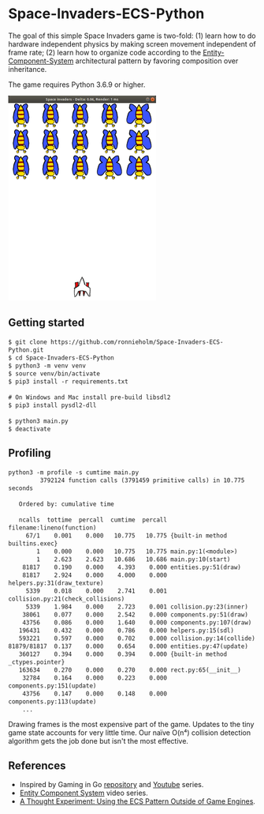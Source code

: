 # Space-Invaders-ECS-Python

The goal of this simple Space Invaders game is two-fold: (1) learn how to do
hardware independent physics by making screen movement independent of frame
rate; (2) learn how to organize code according to the
[Entity-Component-System](https://en.wikipedia.org/wiki/Entity_component_system)
architectural pattern by favoring composition over inheritance.

The game requires Python 3.6.9 or higher.

<img src="demo.gif" width="300px">

## Getting started

    $ git clone https://github.com/ronnieholm/Space-Invaders-ECS-Python.git
    $ cd Space-Invaders-ECS-Python
    $ python3 -m venv venv
    $ source venv/bin/activate
    $ pip3 install -r requirements.txt

    # On Windows and Mac install pre-build libsdl2
    $ pip3 install pysdl2-dll

    $ python3 main.py
    $ deactivate

<!--
- Expclitly pip3 installed: PySDL2, pylint, mypy, rope, autopep8
- Record gif demo: byzanz-record --delay 5 --duration=10 --x=3540 --y=680 --width=600 --height=830 demo.gif
-->

## Profiling
    
    python3 -m profile -s cumtime main.py
             3792124 function calls (3791459 primitive calls) in 10.775 seconds
    
       Ordered by: cumulative time
    
       ncalls  tottime  percall  cumtime  percall filename:lineno(function)
         67/1    0.001    0.000   10.775   10.775 {built-in method builtins.exec}
            1    0.000    0.000   10.775   10.775 main.py:1(<module>)
            1    2.623    2.623   10.686   10.686 main.py:10(start)
        81817    0.190    0.000    4.393    0.000 entities.py:51(draw)
        81817    2.924    0.000    4.000    0.000 helpers.py:31(draw_texture)
         5339    0.018    0.000    2.741    0.001 collision.py:21(check_collisions)
         5339    1.984    0.000    2.723    0.001 collision.py:23(inner)
        38061    0.077    0.000    2.542    0.000 components.py:51(draw)
        43756    0.086    0.000    1.640    0.000 components.py:107(draw)
       196431    0.432    0.000    0.786    0.000 helpers.py:15(sdl)
       593221    0.597    0.000    0.702    0.000 collision.py:14(collide)
    81879/81817  0.137    0.000    0.654    0.000 entities.py:47(update)
       360127    0.394    0.000    0.394    0.000 {built-in method _ctypes.pointer}
       163634    0.270    0.000    0.270    0.000 rect.py:65(__init__)
        32784    0.164    0.000    0.223    0.000 components.py:151(update)
        43756    0.147    0.000    0.148    0.000 components.py:113(update)
        ...

Drawing frames is the most expensive part of the game. Updates to the tiny game
state accounts for very little time. Our naïve O(n⁴) collision detection
algorithm gets the job done but isn't the most effective.

## References

- Inspired by Gaming in Go [repository](https://github.com/velovix/gaming-in-go)
  and
  [Youtube](https://www.youtube.com/watch?v=5HCdqV4nQkQ&list=PLOXvU5Ov-cqpjd1_OnczdizY0I64OfH-T)
  series.
- [Entity Component System](https://www.youtube.com/watch?v=5KugyHKsXLQ&list=PLUUXnYtS5hcVFwd4Z794vA-HsoF2OIWlR) video series.
- [A Thought Experiment: Using the ECS Pattern Outside of Game Engines](http://adventures.michaelfbryan.com/posts/ecs-outside-of-games).